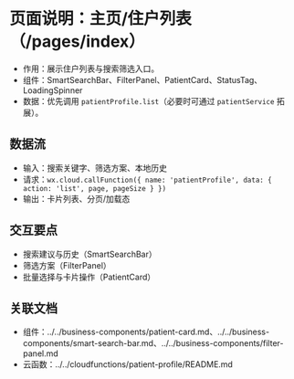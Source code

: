 # 页面说明：主页/住户列表（/pages/index）

- 作用：展示住户列表与搜索筛选入口。
- 组件：SmartSearchBar、FilterPanel、PatientCard、StatusTag、LoadingSpinner
- 数据：优先调用 `patientProfile.list`（必要时可通过 `patientService` 拓展）。

## 数据流
- 输入：搜索关键字、筛选方案、本地历史
- 请求：`wx.cloud.callFunction({ name: 'patientProfile', data: { action: 'list', page, pageSize } })`
- 输出：卡片列表、分页/加载态

## 交互要点
- 搜索建议与历史（SmartSearchBar）
- 筛选方案（FilterPanel）
- 批量选择与卡片操作（PatientCard）

## 关联文档
- 组件：../../business-components/patient-card.md、../../business-components/smart-search-bar.md、../../business-components/filter-panel.md
- 云函数：../../cloudfunctions/patient-profile/README.md


